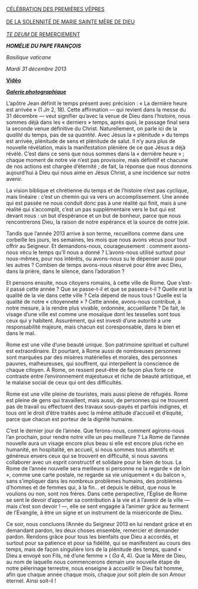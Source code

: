 [CÉLÉBRATION DES PREMIÈRES VÊPRES\
\
DE LA SOLENNITÉ DE MARIE SAINTE MÈRE DE DIEU\
\
*TE DEUM* DE REMERCIEMENT](http://www.vatican.va/news_services/liturgy/libretti/2013/20131231-libretto-maria-madre-di-dio-vespri.pdf)

***HOMÉLIE DU PAPE FRANÇOIS***

*Basilique vaticane*

*Mardi 31 décembre 2013*

**[Vidéo](http://player.rv.va/vaticanplayer.asp?language=it&tic=VA_G638CUU9)**

***[Galerie photographique](http://www.photogallery.va/content/photogallery/fr/celebrazioni-liturgiche/vespri31dic2013.html)***

L’apôtre Jean définit le temps présent avec précision : « La dernière heure est arrivée » (1 *Jn* 2, 18). Cette affirmation — qui revient dans la messe du 31 décembre — veut signifier qu’avec la venue de Dieu dans l’histoire, nous sommes déjà dans les « derniers » temps, après quoi, le passage final sera la seconde venue définitive du Christ. Naturellement, on parle ici de la *qualité* du temps, pas de sa *quantité*. Avec Jésus la « plénitude » du temps est arrivée, plénitude de sens et plénitude de salut. Il n’y aura plus de nouvelle révélation, mais la manifestation plénière de ce que Jésus a déjà révélé. C’est dans ce sens que nous sommes dans la « dernière heure » ; chaque moment de notre vie n’est pas provisoire, mais définitif et chacune de nos actions est chargée d’éternité ; de fait, la réponse que nous donnons aujourd’hui à Dieu qui nous aime en Jésus Christ, a une incidence sur notre avenir.

La vision biblique et chrétienne du temps et de l’histoire n’est pas cyclique, mais linéaire : c’est un chemin qui va vers un accomplissement. Une année qui est passée ne nous conduit donc pas à une réalité qui finit, mais à une réalité qui s’accomplit, c’est un pas supplémentaire vers le but qui est devant nous : un but d’espérance et un but de bonheur, parce que nous rencontrerons Dieu, la raison de notre espérance et la source de notre joie.

Tandis que l’année 2013 arrive à son terme, recueillons comme dans une corbeille les jours, les semaines, les mois que nous avons vécus pour tout offrir au Seigneur. Et demandons-nous, courageusement : comment avons-nous vécu le temps qu’Il nous a donné ? L’avons-nous utilisé surtout pour nous-mêmes, pour nos intérêts, ou avons-nous su le dépenser aussi pour les autres ? Combien de temps avons-nous réservé pour être avec Dieu, dans la prière, dans le silence, dans l’adoration ?

Et pensons ensuite, nous citoyens romains, à cette ville de Rome. Que s’est-il passé cette année ? Que se passe-t-il et que se passera-t-il ? Quelle est la qualité de la vie dans cette ville ? Cela dépend de nous tous ! Quelle est la qualité de notre « citoyenneté » ? Cette année, avons-nous contribué, à notre mesure, à la rendre plus vivable, ordonnée, accueillante ? De fait, le visage d’une ville est comme une mosaïque dont les tesselles sont tous ceux qui y habitent. Assurément, qui est investi d’une autorité a une responsabilité majeure, mais chacun est coresponsable, dans le bien et dans le mal.

Rome est une ville d’une beauté unique. Son patrimoine spirituel et culturel est extraordinaire. Et pourtant, à Rome aussi de nombreuses personnes sont marquées par des misères matérielles et morales, des personnes pauvres, malheureuses, qui souffrent, qui interpellent la conscience de chaque citoyen. À Rome, on ressent peut-être de façon plus forte ce contraste entre l’environnement majestueux et riche de beauté artistique, et le malaise social de ceux qui ont des difficultés.

Rome est une ville pleine de touristes, mais aussi pleine de réfugiés. Rome est pleine de gens qui travaillent, mais aussi, de personnes qui ne trouvent pas de travail ou effectuent des travaux sous-payés et parfois indignes, et tous ont le droit d’être traités avec la même attitude d’accueil et d’équité, parce que chacun est porteur de la dignité humaine.

C’est le dernier jour de l’année. Que ferons-nous, comment agirons-nous l’an prochain, pour rendre notre ville un peu meilleure ? La Rome de l’année nouvelle aura un visage encore plus beau si elle est encore plus riche en humanité, en hospitalité, en accueil, si nous sommes tous attentifs et généreux envers ceux qui se trouvent en difficulté, si nous savons collaborer avec un esprit constructif et solidaire pour le bien de tous. La Rome de l’année nouvelle sera meilleure si personne ne la regarde « de loin », comme une carte postale, ne regarde sa vie uniquement « du balcon », sans s’impliquer dans les nombreux problèmes humains, des problèmes d’hommes et de femmes qui, à la fin… et depuis le début, que nous le voulions ou non, sont nos frères. Dans cette perspective, l’Église de Rome se sent le devoir d’apporter sa contribution à la vie et à l’avenir de la ville — mais c’est son devoir ! —, elle se sent engagée à l’animer grâce au ferment de l’Évangile, à être un signe et un instrument de la miséricorde de Dieu.

Ce soir, nous concluons l’Année du Seigneur 2013 en lui rendant grâce et en demandant pardon, les deux choses ensemble, remercier et demander pardon. Rendons grâce pour tous les bienfaits que Dieu a accordés, et surtout pour sa patience et pour sa fidélité, qui se manifestent au cours des temps, mais de façon singulière lors de la plénitude des temps, quand « Dieu a envoyé son Fils, né d’une femme » ( *Ga* 4, 4). Que la Mère de Dieu, au nom de laquelle nous commencerons demain une nouvelle étape de notre pèlerinage terrestre, nous enseigne à accueillir le Dieu fait homme, afin que chaque année chaque mois, chaque jour soit plein de son Amour éternel. Ainsi soit-il !